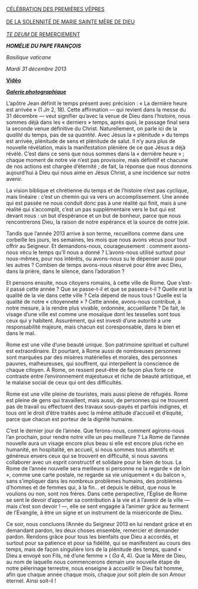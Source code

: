 [CÉLÉBRATION DES PREMIÈRES VÊPRES\
\
DE LA SOLENNITÉ DE MARIE SAINTE MÈRE DE DIEU\
\
*TE DEUM* DE REMERCIEMENT](http://www.vatican.va/news_services/liturgy/libretti/2013/20131231-libretto-maria-madre-di-dio-vespri.pdf)

***HOMÉLIE DU PAPE FRANÇOIS***

*Basilique vaticane*

*Mardi 31 décembre 2013*

**[Vidéo](http://player.rv.va/vaticanplayer.asp?language=it&tic=VA_G638CUU9)**

***[Galerie photographique](http://www.photogallery.va/content/photogallery/fr/celebrazioni-liturgiche/vespri31dic2013.html)***

L’apôtre Jean définit le temps présent avec précision : « La dernière heure est arrivée » (1 *Jn* 2, 18). Cette affirmation — qui revient dans la messe du 31 décembre — veut signifier qu’avec la venue de Dieu dans l’histoire, nous sommes déjà dans les « derniers » temps, après quoi, le passage final sera la seconde venue définitive du Christ. Naturellement, on parle ici de la *qualité* du temps, pas de sa *quantité*. Avec Jésus la « plénitude » du temps est arrivée, plénitude de sens et plénitude de salut. Il n’y aura plus de nouvelle révélation, mais la manifestation plénière de ce que Jésus a déjà révélé. C’est dans ce sens que nous sommes dans la « dernière heure » ; chaque moment de notre vie n’est pas provisoire, mais définitif et chacune de nos actions est chargée d’éternité ; de fait, la réponse que nous donnons aujourd’hui à Dieu qui nous aime en Jésus Christ, a une incidence sur notre avenir.

La vision biblique et chrétienne du temps et de l’histoire n’est pas cyclique, mais linéaire : c’est un chemin qui va vers un accomplissement. Une année qui est passée ne nous conduit donc pas à une réalité qui finit, mais à une réalité qui s’accomplit, c’est un pas supplémentaire vers le but qui est devant nous : un but d’espérance et un but de bonheur, parce que nous rencontrerons Dieu, la raison de notre espérance et la source de notre joie.

Tandis que l’année 2013 arrive à son terme, recueillons comme dans une corbeille les jours, les semaines, les mois que nous avons vécus pour tout offrir au Seigneur. Et demandons-nous, courageusement : comment avons-nous vécu le temps qu’Il nous a donné ? L’avons-nous utilisé surtout pour nous-mêmes, pour nos intérêts, ou avons-nous su le dépenser aussi pour les autres ? Combien de temps avons-nous réservé pour être avec Dieu, dans la prière, dans le silence, dans l’adoration ?

Et pensons ensuite, nous citoyens romains, à cette ville de Rome. Que s’est-il passé cette année ? Que se passe-t-il et que se passera-t-il ? Quelle est la qualité de la vie dans cette ville ? Cela dépend de nous tous ! Quelle est la qualité de notre « citoyenneté » ? Cette année, avons-nous contribué, à notre mesure, à la rendre plus vivable, ordonnée, accueillante ? De fait, le visage d’une ville est comme une mosaïque dont les tesselles sont tous ceux qui y habitent. Assurément, qui est investi d’une autorité a une responsabilité majeure, mais chacun est coresponsable, dans le bien et dans le mal.

Rome est une ville d’une beauté unique. Son patrimoine spirituel et culturel est extraordinaire. Et pourtant, à Rome aussi de nombreuses personnes sont marquées par des misères matérielles et morales, des personnes pauvres, malheureuses, qui souffrent, qui interpellent la conscience de chaque citoyen. À Rome, on ressent peut-être de façon plus forte ce contraste entre l’environnement majestueux et riche de beauté artistique, et le malaise social de ceux qui ont des difficultés.

Rome est une ville pleine de touristes, mais aussi pleine de réfugiés. Rome est pleine de gens qui travaillent, mais aussi, de personnes qui ne trouvent pas de travail ou effectuent des travaux sous-payés et parfois indignes, et tous ont le droit d’être traités avec la même attitude d’accueil et d’équité, parce que chacun est porteur de la dignité humaine.

C’est le dernier jour de l’année. Que ferons-nous, comment agirons-nous l’an prochain, pour rendre notre ville un peu meilleure ? La Rome de l’année nouvelle aura un visage encore plus beau si elle est encore plus riche en humanité, en hospitalité, en accueil, si nous sommes tous attentifs et généreux envers ceux qui se trouvent en difficulté, si nous savons collaborer avec un esprit constructif et solidaire pour le bien de tous. La Rome de l’année nouvelle sera meilleure si personne ne la regarde « de loin », comme une carte postale, ne regarde sa vie uniquement « du balcon », sans s’impliquer dans les nombreux problèmes humains, des problèmes d’hommes et de femmes qui, à la fin… et depuis le début, que nous le voulions ou non, sont nos frères. Dans cette perspective, l’Église de Rome se sent le devoir d’apporter sa contribution à la vie et à l’avenir de la ville — mais c’est son devoir ! —, elle se sent engagée à l’animer grâce au ferment de l’Évangile, à être un signe et un instrument de la miséricorde de Dieu.

Ce soir, nous concluons l’Année du Seigneur 2013 en lui rendant grâce et en demandant pardon, les deux choses ensemble, remercier et demander pardon. Rendons grâce pour tous les bienfaits que Dieu a accordés, et surtout pour sa patience et pour sa fidélité, qui se manifestent au cours des temps, mais de façon singulière lors de la plénitude des temps, quand « Dieu a envoyé son Fils, né d’une femme » ( *Ga* 4, 4). Que la Mère de Dieu, au nom de laquelle nous commencerons demain une nouvelle étape de notre pèlerinage terrestre, nous enseigne à accueillir le Dieu fait homme, afin que chaque année chaque mois, chaque jour soit plein de son Amour éternel. Ainsi soit-il !